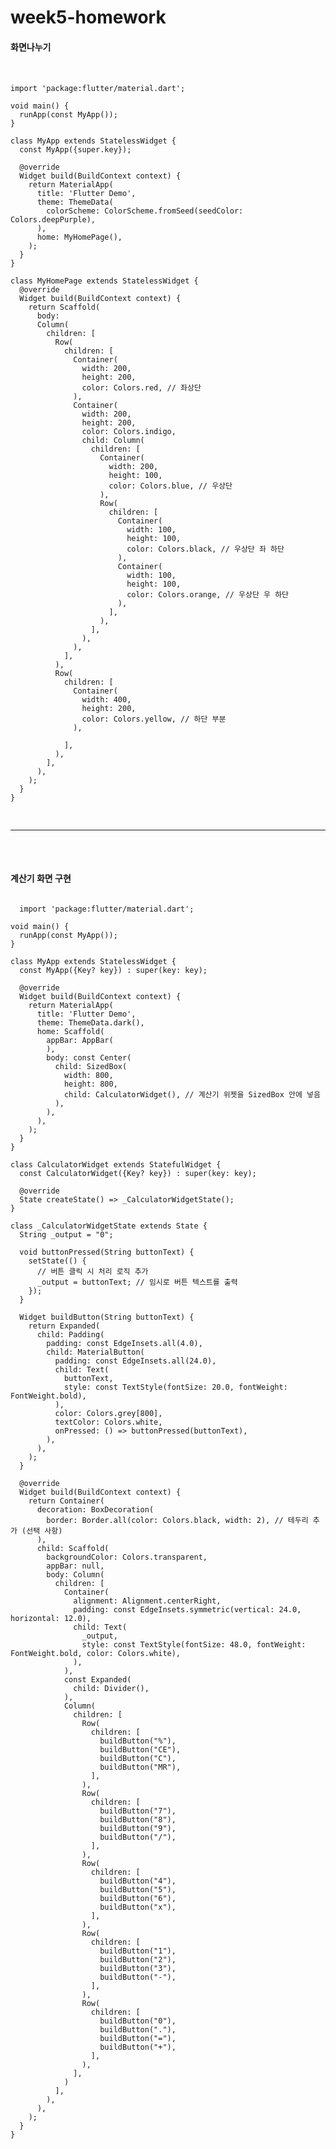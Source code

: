 # week5-homework
  #### 화면나누기
<pre>

  <code>
import 'package:flutter/material.dart';

void main() {
  runApp(const MyApp());
}

class MyApp extends StatelessWidget {
  const MyApp({super.key});

  @override
  Widget build(BuildContext context) {
    return MaterialApp(
      title: 'Flutter Demo',
      theme: ThemeData(
        colorScheme: ColorScheme.fromSeed(seedColor: Colors.deepPurple),
      ),
      home: MyHomePage(),
    );
  }
}

class MyHomePage extends StatelessWidget {
  @override
  Widget build(BuildContext context) {
    return Scaffold(
      body: 
      Column(
        children: [
          Row(
            children: [
              Container(
                width: 200,
                height: 200,
                color: Colors.red, // 좌상단
              ),
              Container(
                width: 200,
                height: 200,
                color: Colors.indigo,
                child: Column(
                  children: [
                    Container(
                      width: 200,
                      height: 100,
                      color: Colors.blue, // 우상단 
                    ),
                    Row(
                      children: [
                        Container(
                          width: 100,
                          height: 100,
                          color: Colors.black, // 우상단 좌 하단
                        ),
                        Container(
                          width: 100,
                          height: 100,
                          color: Colors.orange, // 우상단 우 하단
                        ),
                      ],
                    ),
                  ],
                ),
              ),
            ],
          ),
          Row(
            children: [
              Container(
                width: 400,
                height: 200,
                color: Colors.yellow, // 하단 부분
              ),

            ],
          ),
        ],
      ),
    );
  }
}
  </code>
  <hr>
</hr>
</pre>
#### 계산기 화면 구현 
<pre>
<code>
  import 'package:flutter/material.dart';

void main() {
  runApp(const MyApp());
}

class MyApp extends StatelessWidget {
  const MyApp({Key? key}) : super(key: key);

  @override
  Widget build(BuildContext context) {
    return MaterialApp(
      title: 'Flutter Demo',
      theme: ThemeData.dark(),
      home: Scaffold(
        appBar: AppBar(
        ),
        body: const Center(
          child: SizedBox(
            width: 800,
            height: 800, 
            child: CalculatorWidget(), // 계산기 위젯을 SizedBox 안에 넣음
          ),
        ),
      ),
    );
  }
}

class CalculatorWidget extends StatefulWidget {
  const CalculatorWidget({Key? key}) : super(key: key);

  @override
  State<CalculatorWidget> createState() => _CalculatorWidgetState();
}

class _CalculatorWidgetState extends State<CalculatorWidget> {
  String _output = "0";

  void buttonPressed(String buttonText) {
    setState(() {
      // 버튼 클릭 시 처리 로직 추가
      _output = buttonText; // 임시로 버튼 텍스트를 출력
    });
  }

  Widget buildButton(String buttonText) {
    return Expanded(
      child: Padding(
        padding: const EdgeInsets.all(4.0),
        child: MaterialButton(
          padding: const EdgeInsets.all(24.0),
          child: Text(
            buttonText,
            style: const TextStyle(fontSize: 20.0, fontWeight: FontWeight.bold),
          ),
          color: Colors.grey[800],
          textColor: Colors.white,
          onPressed: () => buttonPressed(buttonText),
        ),
      ),
    );
  }

  @override
  Widget build(BuildContext context) {
    return Container(
      decoration: BoxDecoration(
        border: Border.all(color: Colors.black, width: 2), // 테두리 추가 (선택 사항)
      ),
      child: Scaffold(
        backgroundColor: Colors.transparent,
        appBar: null,
        body: Column(
          children: <Widget>[
            Container(
              alignment: Alignment.centerRight,
              padding: const EdgeInsets.symmetric(vertical: 24.0, horizontal: 12.0),
              child: Text(
                _output,
                style: const TextStyle(fontSize: 48.0, fontWeight: FontWeight.bold, color: Colors.white),
              ),
            ),
            const Expanded(
              child: Divider(),
            ),
            Column(
              children: [
                Row(
                  children: [
                    buildButton("%"),
                    buildButton("CE"),
                    buildButton("C"),
                    buildButton("MR"),
                  ],
                ),
                Row(
                  children: [
                    buildButton("7"),
                    buildButton("8"),
                    buildButton("9"),
                    buildButton("/"),
                  ],
                ),
                Row(
                  children: [
                    buildButton("4"),
                    buildButton("5"),
                    buildButton("6"),
                    buildButton("x"),
                  ],
                ),
                Row(
                  children: [
                    buildButton("1"),
                    buildButton("2"),
                    buildButton("3"),
                    buildButton("-"),
                  ],
                ),
                Row(
                  children: [
                    buildButton("0"),
                    buildButton("."),
                    buildButton("="),
                    buildButton("+"),
                  ],
                ),
              ],
            )
          ],
        ),
      ),
    );
  }
}

</code>
</pre>
